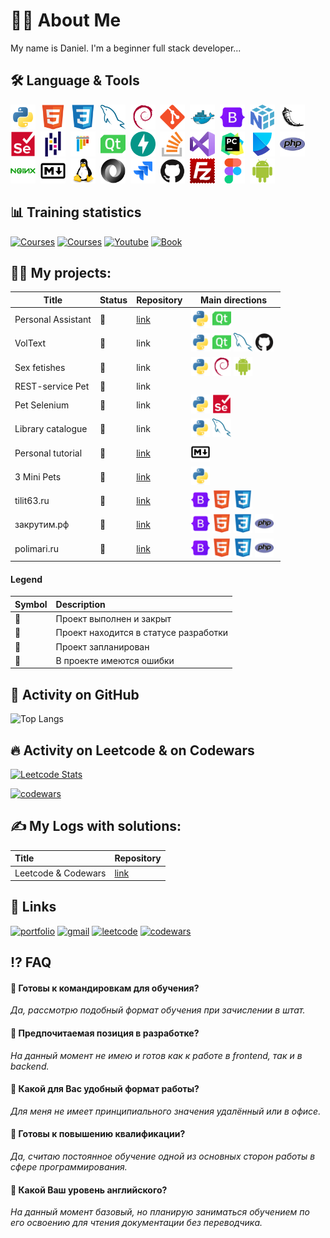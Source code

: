 
# 👨‍💻 About Me
My name is Daniel. I'm a beginner full stack developer...


## 🛠 Language & Tools

<div>
  <img src="https://github.com/devicons/devicon/blob/master/icons/python/python-original.svg" title="Flutter" alt="Flutter" width="40" height="40"/>&nbsp;
  <img src="https://github.com/devicons/devicon/blob/master/icons/html5/html5-original.svg" title="Flutter" alt="Flutter" width="40" height="40"/>&nbsp;
  <img src="https://github.com/devicons/devicon/blob/master/icons/css3/css3-original.svg" title="Flutter" alt="Flutter" width="40" height="40"/>&nbsp;
  <img src="https://github.com/devicons/devicon/blob/master/icons/mysql/mysql-original.svg" title="Flutter" alt="Flutter" width="40" height="40"/>&nbsp;
  <img src="https://github.com/devicons/devicon/blob/master/icons/debian/debian-original.svg" title="Flutter" alt="Flutter" width="40" height="40"/>&nbsp;
  <img src="https://github.com/devicons/devicon/blob/master/icons/git/git-original.svg" title="Flutter" alt="Flutter" width="40" height="40"/>&nbsp;
  <img src="https://github.com/devicons/devicon/blob/master/icons/docker/docker-original.svg" title="Flutter" alt="Flutter" width="40" height="40"/>&nbsp;
  <img src="https://github.com/devicons/devicon/blob/master/icons/bootstrap/bootstrap-original.svg" title="Flutter" alt="Flutter" width="40" height="40"/>&nbsp;
  <img src="https://github.com/devicons/devicon/blob/master/icons/numpy/numpy-original.svg" title="Flutter" alt="Flutter" width="40" height="40"/>&nbsp;
  <img src="https://github.com/devicons/devicon/blob/master/icons/flask/flask-original.svg" title="Flutter" alt="Flutter" width="40" height="40"/>&nbsp;
  <img src="https://github.com/devicons/devicon/blob/master/icons/selenium/selenium-original.svg" title="Flutter" alt="Flutter" width="40" height="40"/>&nbsp;
  <img src="https://github.com/devicons/devicon/blob/master/icons/pandas/pandas-original.svg" title="Flutter" alt="Flutter" width="40" height="40"/>&nbsp;
  <img src="https://github.com/devicons/devicon/blob/master/icons/pytest/pytest-original.svg" title="Flutter" alt="Flutter" width="40" height="40"/>&nbsp;
  <img src="https://github.com/devicons/devicon/blob/master/icons/qt/qt-original.svg" title="Flutter" alt="Flutter" width="40" height="40"/>&nbsp;
  <img src="https://github.com/devicons/devicon/blob/master/icons/fastapi/fastapi-original.svg" title="Flutter" alt="Flutter" width="40" height="40"/>&nbsp;
  <img src="https://github.com/devicons/devicon/blob/master/icons/stackoverflow/stackoverflow-original.svg" title="Flutter" alt="Flutter" width="40" height="40"/>&nbsp;
  <img src="https://github.com/devicons/devicon/blob/master/icons/visualstudio/visualstudio-original.svg" title="Flutter" alt="Flutter" width="40" height="40"/>&nbsp;
  <img src="https://github.com/devicons/devicon/blob/master/icons/pycharm/pycharm-original.svg" title="Flutter" alt="Flutter" width="40" height="40"/>&nbsp;
  <img src="https://github.com/devicons/devicon/blob/master/icons/poetry/poetry-original.svg" title="Flutter" alt="Flutter" width="40" height="40"/>&nbsp;
  <img src="https://github.com/devicons/devicon/blob/master/icons/php/php-original.svg" title="Flutter" alt="Flutter" width="40" height="40"/>&nbsp;
  <img src="https://github.com/devicons/devicon/blob/master/icons/nginx/nginx-original.svg" title="Flutter" alt="Flutter" width="40" height="40"/>&nbsp;
  <img src="https://github.com/devicons/devicon/blob/master/icons/markdown/markdown-original.svg" title="Flutter" alt="Flutter" width="40" height="40"/>&nbsp;
  <img src="https://github.com/devicons/devicon/blob/master/icons/linux/linux-original.svg" title="Flutter" alt="Flutter" width="40" height="40"/>&nbsp;
  <img src="https://github.com/devicons/devicon/blob/master/icons/json/json-original.svg" title="Flutter" alt="Flutter" width="40" height="40"/>&nbsp;
  <img src="https://github.com/devicons/devicon/blob/master/icons/jira/jira-original.svg" title="Flutter" alt="Flutter" width="40" height="40"/>&nbsp;
  <img src="https://github.com/devicons/devicon/blob/master/icons/github/github-original.svg" title="Flutter" alt="Flutter" width="40" height="40"/>&nbsp;
  <img src="https://github.com/devicons/devicon/blob/master/icons/filezilla/filezilla-original.svg" title="Flutter" alt="Flutter" width="40" height="40"/>&nbsp;
  <img src="https://github.com/devicons/devicon/blob/master/icons/figma/figma-original.svg" title="Flutter" alt="Flutter" width="40" height="40"/>&nbsp;
  <img src="https://github.com/devicons/devicon/blob/master/icons/android/android-original.svg" title="Flutter" alt="Flutter" width="40" height="40"/>&nbsp;
</div>

## 📊 Training statistics

[![Сourses](https://img.shields.io/badge/Получено_сертификатов_в_ходе_курсов-31-green.svg)]()
[![Сourses](https://img.shields.io/badge/Пройдено_курсов_без_сертификатов-5-yellow.svg)]()
[![Youtube](https://img.shields.io/badge/Просмотрено_видео_на_YouTube-7-red.svg)]()
[![Book](https://img.shields.io/badge/Прочитано_обучающих_книг-1-blue.svg)]()

## 👨‍🏫 My projects:

| Title             | Status |Repository    |   Main directions                                                         |
| ----------------- | ---------------------|--------------------------------|-------------------------------------------- |
| Personal Assistant | 📕  | <a href="https://github.com/Daniel-Astaptscev/Personal-assistant">link</a> | <img src="https://github.com/devicons/devicon/blob/master/icons/python/python-original.svg" title="Flutter" alt="Flutter" width="30" height="30"/>&nbsp;<img src="https://github.com/devicons/devicon/blob/master/icons/qt/qt-original.svg" title="Flutter" alt="Flutter" width="30" height="30"/>&nbsp; |
| VolText | 📙 | link | <img src="https://github.com/devicons/devicon/blob/master/icons/python/python-original.svg" title="Flutter" alt="Flutter" width="30" height="30"/>&nbsp;<img src="https://github.com/devicons/devicon/blob/master/icons/qt/qt-original.svg" title="Flutter" alt="Flutter" width="30" height="30"/>&nbsp;<img src="https://github.com/devicons/devicon/blob/master/icons/mysql/mysql-original.svg" title="Flutter" alt="Flutter" width="30" height="30"/>&nbsp;<img src="https://github.com/devicons/devicon/blob/master/icons/github/github-original.svg" title="Flutter" alt="Flutter" width="30" height="30"/>&nbsp; |
| Sex fetishes | 📙 | link | <img src="https://github.com/devicons/devicon/blob/master/icons/python/python-original.svg" title="Flutter" alt="Flutter" width="30" height="30"/>&nbsp;<img src="https://github.com/devicons/devicon/blob/master/icons/debian/debian-original.svg" title="Flutter" alt="Flutter" width="30" height="30"/>&nbsp;<img src="https://github.com/devicons/devicon/blob/master/icons/android/android-original.svg" title="Flutter" alt="Flutter" width="30" height="30"/>&nbsp; |
| REST-service Pet | 📙 | link | |
| Pet Selenium | 📙 | link | <img src="https://github.com/devicons/devicon/blob/master/icons/python/python-original.svg" title="Flutter" alt="Flutter" width="30" height="30"/>&nbsp;<img src="https://github.com/devicons/devicon/blob/master/icons/selenium/selenium-original.svg" title="Flutter" alt="Flutter" width="30" height="30"/>&nbsp; |
| Library catalogue | 📘 | link | <img src="https://github.com/devicons/devicon/blob/master/icons/python/python-original.svg" title="Flutter" alt="Flutter" width="30" height="30"/>&nbsp;<img src="https://github.com/devicons/devicon/blob/master/icons/mysql/mysql-original.svg" title="Flutter" alt="Flutter" width="30" height="30"/>&nbsp; |
| Personal tutorial | 📘 | <a href="https://github.com/Daniel-Astaptscev/Personal-tutorial">link</a> | <img src="https://github.com/devicons/devicon/blob/master/icons/markdown/markdown-original.svg" title="Flutter" alt="Flutter" width="30" height="30"/>&nbsp; |
| 3 Mini Pets | 📗 | <a href="https://github.com/Daniel-Astaptscev/Mini-Pets">link</a> | <img src="https://github.com/devicons/devicon/blob/master/icons/python/python-original.svg" title="Flutter" alt="Flutter" width="30" height="30"/>&nbsp; |
| tilit63.ru | 📗 | <a href="https://github.com/Daniel-Astaptscev/Website-Tilit63.ru">link</a> | <img src="https://github.com/devicons/devicon/blob/master/icons/bootstrap/bootstrap-original.svg" title="Flutter" alt="Flutter" width="30" height="30"/>&nbsp;<img src="https://github.com/devicons/devicon/blob/master/icons/html5/html5-original.svg" title="Flutter" alt="Flutter" width="30" height="30"/>&nbsp;<img src="https://github.com/devicons/devicon/blob/master/icons/css3/css3-original.svg" title="Flutter" alt="Flutter" width="30" height="30"/>&nbsp; |
| закрутим.рф | 📗 | <a href="https://github.com/Daniel-Astaptscev/Website-xn--80anehlwoh.xn--p1ai">link</a> | <img src="https://github.com/devicons/devicon/blob/master/icons/bootstrap/bootstrap-original.svg" title="Flutter" alt="Flutter" width="30" height="30"/>&nbsp;<img src="https://github.com/devicons/devicon/blob/master/icons/html5/html5-original.svg" title="Flutter" alt="Flutter" width="30" height="30"/>&nbsp;<img src="https://github.com/devicons/devicon/blob/master/icons/css3/css3-original.svg" title="Flutter" alt="Flutter" width="30" height="30"/>&nbsp;<img src="https://github.com/devicons/devicon/blob/master/icons/php/php-original.svg" title="Flutter" alt="Flutter" width="30" height="30"/>&nbsp; |
| polimari.ru | 📗 | <a href="https://github.com/Daniel-Astaptscev/Website-Polimari.ru">link</a> | <img src="https://github.com/devicons/devicon/blob/master/icons/bootstrap/bootstrap-original.svg" title="Flutter" alt="Flutter" width="30" height="30"/>&nbsp;<img src="https://github.com/devicons/devicon/blob/master/icons/html5/html5-original.svg" title="Flutter" alt="Flutter" width="30" height="30"/>&nbsp;<img src="https://github.com/devicons/devicon/blob/master/icons/css3/css3-original.svg" title="Flutter" alt="Flutter" width="30" height="30"/>&nbsp;<img src="https://github.com/devicons/devicon/blob/master/icons/php/php-original.svg" title="Flutter" alt="Flutter" width="30" height="30"/>&nbsp; |

#### Legend

| Symbol | Description         |
| :-------- | :------------------------- |
| 📗 |  Проект выполнен и закрыт |
| 📘 |  Проект находится в статусе разработки |
| 📙 |  Проект запланирован |
| 📕 |  В проекте имеются ошибки |

## 📝 Activity on GitHub

![Top Langs](https://github-readme-stats.vercel.app/api/top-langs/?username=Daniel-Astaptscev&layout=compact)


## 🔥 Activity on Leetcode & on Codewars 

[![Leetcode Stats](https://leetcard.jacoblin.cool//daniel-astaptscev)](https://leetcode.com/daniel-astaptscev)

[![codewars](https://www.codewars.com/users/Daniel-Astaptscev/badges/large)](https://www.codewars.com/users/Daniel-Astaptscev)


## ✍ My Logs with solutions:

| Title | Repository         |
| :-------- | :------------------------- |
| Leetcode & Codewars | <a href="https://github.com/Daniel-Astaptscev/Logs-with-solutions">link</a> |


## 📌 Links

[![portfolio](https://img.shields.io/badge/Stepik-000?style=for-the-badge&logo=ko-fi&logoColor=white)](https://stepik.org/users/528102007/profile) 
[![gmail](https://img.shields.io/badge/gmail-4285f4?style=for-the-badge&logo=gmail&logoColor=white)](iteleishen@gmail.com)
[![leetcode](https://img.shields.io/badge/Leetcode-ffa116?style=for-the-badge&logo=Leetcode&logoColor=white)](https://leetcode.com/u/daniel-astaptscev/)
[![codewars](https://img.shields.io/badge/codewars-b0361e?style=for-the-badge&logo=codewars&logoColor=white)](https://www.codewars.com/users/Daniel-Astaptscev)

## ⁉️ FAQ

#### 💬 Готовы к командировкам для обучения?

*Да, рассмотрю подобный формат обучения при зачислении в штат.* 

#### 💬 Предпочитаемая позиция в разработке? 

*На данный момент не имею и готов как к работе в frontend, так и в backend.*

#### 💬 Какой для Вас удобный формат работы? 

*Для меня не имеет принципиального значения удалённый или в офисе.*

#### 💬 Готовы к повышению квалификации? 

*Да, считаю постоянное обучение одной из основных сторон работы в сфере программирования.*

#### 💬 Какой Ваш уровень английского? 

*На данный момент базовый, но планирую заниматься обучением по его освоению для чтения документации без переводчика.*
